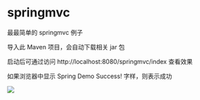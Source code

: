 # springmvc
最最简单的 springmvc 例子

导入此 Maven 项目，会自动下载相关 jar 包

启动后可通过访问 http://localhost:8080/springmvc/index 查看效果

如果浏览器中显示 Spring Demo Success! 字样，则表示成功

![](http://images.cnblogs.com/cnblogs_com/zawier/998251/o_%e6%8d%95%e8%8e%b7.PNG)

